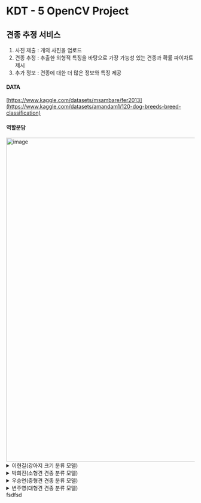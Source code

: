 # KDT - 5 OpenCV Project

## 견종 추정 서비스
1. 사진 제출 : 개의 사진을 업로드
2. 견종 추정 : 추출한 외형적 특징을 바탕으로 가장 가능성 있는 견종과 확률 파이차트 제시
3. 추가 정보 : 견종에 대한 더 많은 정보와 특징 제공
  
#### DATA
[https://www.kaggle.com/datasets/msambare/fer2013](https://www.kaggle.com/datasets/amandam1/120-dog-breeds-breed-classification)
  
#### 역할분담

<img width="863" alt="image" src="https://github.com/KDT5-OpenCV/KDT-5_OpneCVProject/assets/155441547/4c8d48f2-d218-4a80-a1bb-fd3f55df6b45">



<details>
  <summary>
    이현길(강아지 크기 분류 모델)
  </summary>

</details>

<details>
  <summary>
    박희진(소형견 견종 분류 모델)
  </summary>

### (1) 데이터 로딩 및 확인

- 데이터가 train과 test로 나눠져 있었는데, 하위 폴더의 폴더 이름이 피쳐 이미지의 라벨이길래 for문을 돌려 라벨과 피쳐를 들고옴
    - os.listdir에 enumerate해서 문자열로 된 라벨을 정수로 가지고 옴

 + 추가 → 데이터가 불균형 데이터임


### (2) 데이터 전처리

- 이미지 데이터를 255.로 나누어 정규화 시행

### (3) 데이터셋 준비

- 데이터셋 클래스를 생성 - 최대한 단순하게 클래스 구현
- train data에서 나누어 train data과 valid data를 8 : 2로 나눔


### (4) 모델 클래스 정의

- 활성화 함수만 바뀐 여러 모델 인스턴스를 생성해야하기 때문에, 생성 메서드에 매개변수로 AF를 넣어서 넣는 활성화 함수에 따라 그에 맞는 모델이 생성되게끔 클래스를 정의함.
- 활성화 함수를 제외하고 모든 하이퍼파라미터는 통일
    - 배치사이즈는 32로 설정

### (5) 학습준비 - 학습함수, 평가함수, 그래프출력함수, 예측함수, 내가 만든 모델링 함수

- 활성화 함수를 제외하고 모든 파라미터 통일
    - 에포크, 손실함수, 옵티마이저, 스케줄러 모두 통일
- 학습함수
    - 매개변수로 dataloder뿐만 아니라 model과 optimizer도 넣어서 각 모델을 함수 하나로 모두 학습할 수 있게 구조화
    - 리턴 값으로 한 에포크 당 loss_score와 acc_score를 반환
- 평가함수
    - 매개변수로 dataloder와 model, optimizer는 최적화 안할거기때문에 필요없음
    - 리턴 값으로 한 에포크당 loss_score와 acc_score가 든 리스트를 반환
        - 에포크가 늘어남에 따른 loss와 acc 변화를 시각화해서 그래프로 보기 위함
- 예측함수
    - 매개변수로 dataloder와 n(출력할 이미지 수), model, filename을 받음
    - 함수 내에서 filename을 통해 모델을 로딩하여 그 모델에 predict
    - 얼마나 정답과 같은지 계산하여 정확도 반환
- 그래프출력함수
    - 평가함수에서 리턴받은 loss_score 리스트와 acc_score 리스트를 통해 손실 그래프와 정확도 그래프 그리기
    - 왼쪽 축과 오른쪽 축을 다르게 하여 한꺼번에 표시
- 모델링 함수
    - 여러 모델을 계속해서 같은 코드에 적용하기 위해 함수를 작성
    - 초기 최소 손실을 설정하고 계속해서 최소 손실을 업데이트하는 동시에 모델을 저장하게끔 설정
    - 설정한 에포크 수만큼 for문을 돌면서 학습함수와 평가함수 실행
    - 조기 종료 기능 넣음
        - val_loss가 지정된 3회 이상 개선이 안되면 학습 종료

### (6) 학습 및 검증

- 위의 함수에 각 모델들을 넣어 학습 및 검증 실행

### (7) 그래프 결과

- Sigmoid

![sig](https://github.com/KDT-DeepLearning/DeepLearning/assets/155441547/02765d85-9e42-4866-9234-f0f9cce18e52)


- Softmax

![soft](https://github.com/KDT-DeepLearning/DeepLearning/assets/155441547/0b8821b7-d947-4cc6-95f4-85032cfdefab)


- Relu

![relu](https://github.com/KDT-DeepLearning/DeepLearning/assets/155441547/8a7f7171-0c3c-4072-8772-a0f06c3fb78d)


- Leaky_Relu

![leaky](https://github.com/KDT-DeepLearning/DeepLearning/assets/155441547/038a1031-69f4-44f5-9b8a-2187c1626ab1)


- Tanh

![tanh](https://github.com/KDT-DeepLearning/DeepLearning/assets/155441547/ed9e82c2-6ddb-4ab3-bbb0-5312069ab760)


### (8) 그래프 결과 분석

- Relu와 Tanh을 제외하고 모두 과적합이 일어났다. valid_loss는 감소하다 다시 증가하는 반면 train_loss는 계속 감소하고 train_acc는 계속해서 올라갔다. valid_loss 그래프는 2차 함수의 모양을 띠었다. 반면 Relu는 에포크가 늘어남에도 불구하고 loss와 acc에 큰 변화가 없었다. Relu는 은닉층이 많아서 기울기 소실 발생 확률이 있는 경우에 효과적인 활성화함수지만 기본 모델 자체의 은닉층이 1개뿐이라 Relu의 장점과 뛰어난 성능이 두각되지 못한 것 같다. 반대로 Tanh는 기대하지 않았는데 과적합도 일어나지 않았을 뿐만 아니라 에포크가 늘어남에 따라 train_loss와 valid_loss 둘 다 줄어 들고 있었고, train_acc와 valid_acc가 늘어나고 있었다. 에포크를 더 크게 했다면 계속해서 모델 성능을 향상시켰을 것이라고 예상한다. 은닉층이 하나인 해당 모델 구조에서는 에포크를 늘인다면 가장 성능이 좋을 것으로 판단된다.

### (9) 예측

<img alt="Untitled" src="https://github.com/KDT-DeepLearning/DeepLearning/assets/155441547/d2ee9461-7900-4936-9d86-27e4da5e8d88">

- 예측함수를 통하여 이미지를 출력하고 True값과 Predict값 출력
- 각 모델마다 정확도 확인

### (10) 결론

<img alt="Untitled (1)" src="https://github.com/KDT-DeepLearning/DeepLearning/assets/155441547/7767e68b-afee-4a58-bddb-a0adb67d7278">


- Relu의 기울기 소실 문제를 보완한 Leaky_Relu가 검증에서 성능이 더 좋게 나왔지만 테스트를 진행해보니 Relu가 더 좋았다. 그러나 에포크를 더 늘인다면 해당 모델 구조에서는 Tanh가 성능이 가장 좋을 것으로 예상된다.

### (11) 피드백

불균형데이터인데 왜 정확도를 평가지표로 했는가. 불균형 데이터에는 재현율이 더 적합한 평가지표임 !

- 실수 🥲
- 평가지표를 재현율로 해서 다시 한번 재현해보자

### (12) 스스로 아쉬운점

- 기본 모델의 은닉층을 더 많이 했다면 기울기 소실에 따른 활성화함수의 성능 차이가 더 눈에 띠게 보였을텐데, 그런 특징들을 강조하지 못해서 아쉽다.
- 기본 모델 은닉층을 더 많이 해서 활성화함수의 성능 차이를 다시 한번 비교해보자

### (13) 피드백 후 추가

- 평가지표를 재현율로 할 것
- 모델의 은닉층을 더 늘려서 활성화 함수의 성능 차이를 비교해볼 것

</details>

<details>
  <summary>
    우승연(중형견 견종 분류 모델)
  </summary>

</details>

<details>
  <summary>
    변주영(대형견 견종 분류 모델)
  </summary>
  fsdfsd
</details>

  </summary>
  fsdfsd
</details>
